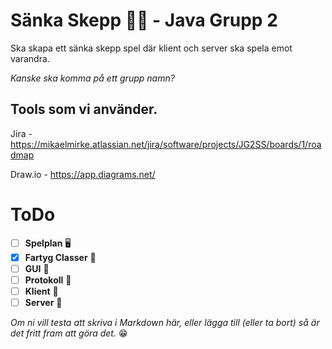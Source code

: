 # Sänka Skepp 🚢🚀 - Java Grupp 2

Ska skapa ett sänka skepp spel där klient och server ska spela emot varandra.

*Kanske ska komma på ett grupp namn?*

## Tools som vi använder.

Jira - https://mikaelmirke.atlassian.net/jira/software/projects/JG2SS/boards/1/roadmap

Draw.io - https://app.diagrams.net/


# ToDo

- [ ]  **Spelplan** 🖥️
- [x]  **Fartyg Classer** 🚢
- [ ]  **GUI** 🎨
- [ ]  **Protokoll** 📜
- [ ]  **Klient** 🦸
- [ ]  **Server** 👾

*Om ni vill testa att skriva i Markdown här, eller lägga till (eller ta bort) så är det fritt fram att göra det.* 😁